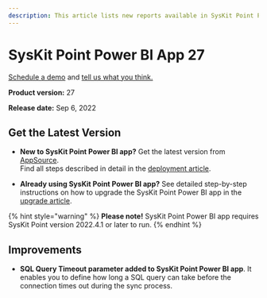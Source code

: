 ```yaml
---
description: This article lists new reports available in SysKit Point Power BI app version 27.
--- 
```


# SysKit Point Power BI App 27

[Schedule a demo](https://www.syskit.com/products/point/request-a-demo/) and [tell us what you think.](https://www.syskit.com/company/contact-us/)

**Product version:** 27

**Release date:** Sep 6, 2022

## Get the Latest Version

* **New to SysKit Point Power BI app?** Get the latest version from [AppSource](https://appsource.microsoft.com/en/product/power-bi/syskitltd.syskit_point_powerbi).<br/>
    Find all steps described in detail in the [deployment article](../deploy-power-bi-app.md).
    
* **Already using SysKit Point Power BI app?** See detailed step-by-step instructions on how to upgrade the SysKit Point Power BI app in the [upgrade article](../update-power-bi-app.md).


{% hint style="warning" %}
**Please note!**
SysKit Point Power BI app requires SysKit Point version 2022.4.1 or later to run.
{% endhint %}

## Improvements

* **SQL Query Timeout parameter added to SysKit Point Power BI app**. It enables you to define how long a SQL query can take before the connection times out during the sync process.
    


